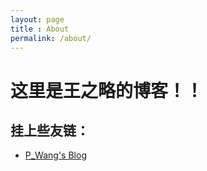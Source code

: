 ```yaml
---
layout: page
title : About
permalink: /about/
---
```


# 这里是王之略的博客！！

## 挂上些友链：
- [P_Wang's Blog](www.tle666.github.io)
